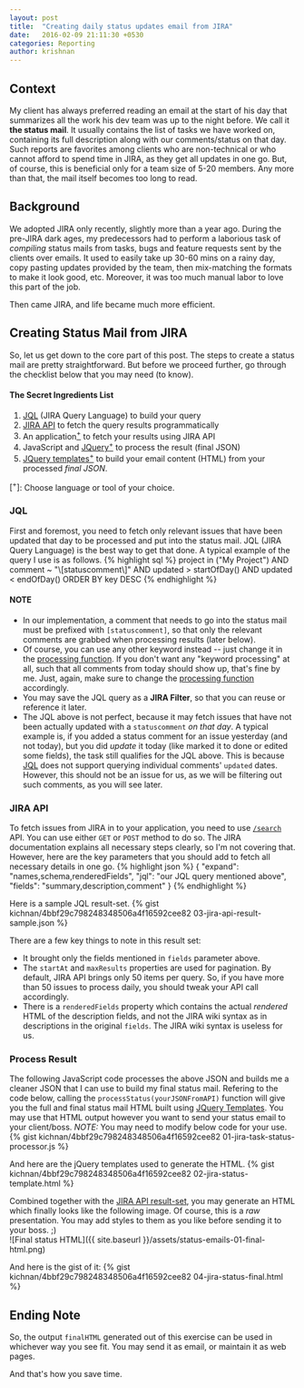 ```yaml
---
layout: post
title:  "Creating daily status updates email from JIRA"
date:   2016-02-09 21:11:30 +0530
categories: Reporting
author: krishnan
---
```

## Context
My client has always preferred reading an email at the start of his day that summarizes all the work his dev team was up to the night before. We call it **the status mail**. It usually contains the list of tasks we have worked on, containing its full description along with our comments/status on that day. Such reports are favorites among clients who are non-technical or who cannot afford to spend time in JIRA, as they get all updates in one go. But, of course, this is beneficial only for a team size of 5-20 members. Any more than that, the mail itself becomes too long to read.

## Background
We adopted JIRA only recently, slightly more than a year ago. During the pre-JIRA dark ages, my predecessors had to perform a laborious task of _compiling_ status mails from tasks, bugs and feature requests sent by the clients over emails. It used to easily take up 30-60 mins on a rainy day, copy pasting updates provided by the team, then mix-matching the formats to make it look good, etc. Moreover, it was too much manual labor to love this part of the job.

Then came JIRA, and life became much more efficient.


## Creating Status Mail from JIRA
So, let us get down to the core part of this post. The steps to create a status mail are pretty straightforward. But before we proceed further, go through the checklist below that you may need (to know).

#### The Secret Ingredients List
1.  [JQL][] (JIRA Query Language) to build your query
1.  [JIRA API][] to fetch the query results programmatically
1.  An application[<sup>+</sup>](#language-note) to fetch your results using JIRA API
1.  JavaScript and [JQuery][][<sup>+</sup>](#language-note) to process the result (final JSON)
1.  [JQuery templates][jqt][<sup>+</sup>](#language-note) to build your email content (HTML) from your processed _final JSON_.

<a name="language-note">\[<sup>+</sup>\]</a>: Choose language or tool of your choice.


### JQL
First and foremost, you need to fetch only relevant issues that have been updated that day to be processed and put into the status mail. JQL (JIRA Query Language) is the best way to get that done. A typical example of the query I use is as follows.
{% highlight sql %}
project in ("My Project") AND comment ~ "\\[statuscomment\\]"
    AND updated > startOfDay() AND updated < endOfDay()
ORDER BY key DESC
{% endhighlight %}

#### NOTE
*   In our implementation, a comment that needs to go into the status mail must be prefixed with `[statuscomment]`, so that only the relevant comments are grabbed when processing results (later below).
*   Of course, you can use any other keyword instead -- just change it in the [processing function](#processor-fn). If you don't want any "keyword processing" at all, such that all comments from today should show up, that's fine by me. Just, again, make sure to change the [processing function](#processor-fn) accordingly.
*   You may save the JQL query as a **JIRA Filter**, so that you can reuse or reference it later.
*   The JQL above is not perfect, because it may fetch issues that have not been actually updated with a `statuscomment` _on that day_. A typical example is, if you added a status comment for an issue yesterday (and not today), but you did _update_ it today (like marked it to done or edited some fields), the task still qualifies for the JQL above. This is because [JQL][] does not support querying individual comments' `updated` dates. However, this should not be an issue for us, as we will be filtering out such comments, as you will see later.


### JIRA API
To fetch issues from JIRA in to your application, you need to use [`/search`][search] API. You can use either `GET` or `POST` method to do so. The JIRA documentation explains all necessary steps clearly, so I'm not covering that. However, here are the key parameters that you should add to fetch all necessary details in one go.
{% highlight json %}
{
    "expand": "names,schema,renderedFields",
    "jql": "our JQL query mentioned above",
    "fields": "summary,description,comment"
}
{% endhighlight %}

Here is a sample JQL <a name="result-set">result-set</a>.
{% gist kichnan/4bbf29c798248348506a4f16592cee82 03-jira-api-result-sample.json %}

There are a few key things to note in this result set:

*   It brought only the fields mentioned in `fields` parameter above.
*   The `startAt` and `maxResults` properties are used for pagination. By default, JIRA API brings only 50 items per query. So, if you have more than 50 issues to process daily, you should tweak your API call accordingly.
*   There is a `renderedFields` property which contains the actual _rendered_ HTML of the description fields, and not the JIRA wiki syntax as in descriptions in the original `fields`. The JIRA wiki syntax is useless for us.


### Process Result
<a name="processor-fn"></a>The following JavaScript code processes the above JSON and builds me a cleaner JSON that I can use to build my final status mail. Refering to the code below, calling the `processStatus(yourJSONFromAPI)` function will give you the full and final status mail HTML built using [JQuery Templates][jqt]. You may use that HTML output however you want to send your status email to your client/boss.
_NOTE:_ You may need to modify below code for your use.
{% gist kichnan/4bbf29c798248348506a4f16592cee82 01-jira-task-status-processor.js %}

And here are the jQuery templates used to generate the HTML.
{% gist kichnan/4bbf29c798248348506a4f16592cee82 02-jira-status-template.html %}

Combined together with the [JIRA API result-set](#result-set), you may generate an HTML which finally looks like the following image. Of course, this is a _raw_ presentation. You may add styles to them as you like before sending it to your boss. ;)  
![Final status HTML]({{ site.baseurl }}/assets/status-emails-01-final-html.png)  

And here is the gist of it:
{% gist kichnan/4bbf29c798248348506a4f16592cee82 04-jira-status-final.html %}



## Ending Note
So, the output `finalHTML` generated out of this exercise can be used in whichever way you see fit. You may send it as email, or maintain it as web pages.

And that's how you save time.



[jqt]:      https://github.com/BorisMoore/jquery-tmpl
[JQuery]:   http://jquery.com
[JIRA API]: https://docs.atlassian.com/jira/REST/latest/
[JQL]:      https://confluence.atlassian.com/jira/advanced-searching-179442050.html
[search]:   https://docs.atlassian.com/jira/REST/latest/#api/2/search
